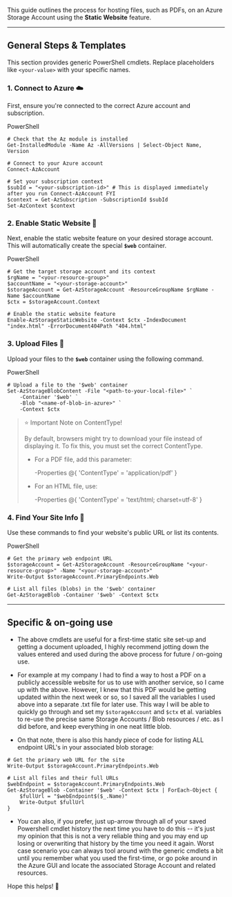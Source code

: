 This guide outlines the process for hosting files, such as PDFs, on an Azure Storage Account using the **Static Website** feature.

---

## General Steps & Templates

This section provides generic PowerShell cmdlets. Replace placeholders like `<your-value>` with your specific names.

### 1. Connect to Azure ☁️

First, ensure you're connected to the correct Azure account and subscription.

PowerShell

```
# Check that the Az module is installed
Get-InstalledModule -Name Az -AllVersions | Select-Object Name, Version

# Connect to your Azure account
Connect-AzAccount

# Set your subscription context
$subId = "<your-subscription-id>" # This is displayed immediately after you run Connect-AzAccount FYI
$context = Get-AzSubscription -SubscriptionId $subId
Set-AzContext $context
```

### 2. Enable Static Website 🚀

Next, enable the static website feature on your desired storage account. This will automatically create the special **`$web`** container.

PowerShell

```
# Get the target storage account and its context
$rgName = "<your-resource-group>"
$accountName = "<your-storage-account>"
$storageAccount = Get-AzStorageAccount -ResourceGroupName $rgName -Name $accountName
$ctx = $storageAccount.Context

# Enable the static website feature
Enable-AzStorageStaticWebsite -Context $ctx -IndexDocument "index.html" -ErrorDocument404Path "404.html"
```

### 3. Upload Files 📄

Upload your files to the **`$web`** container using the following command.

PowerShell

```
# Upload a file to the '$web' container
Set-AzStorageBlobContent -File "<path-to-your-local-file>" `
    -Container '$web' `
    -Blob "<name-of-blob-in-azure>" `
    -Context $ctx
```

> ⭐ Important Note on ContentType!
> 
> By default, browsers might try to download your file instead of displaying it. To fix this, you must set the correct ContentType.
> 
> - For a PDF file, add this parameter:
>     
>     -Properties @{ 'ContentType' = 'application/pdf' }
>     
> - For an HTML file, use:
>     
>     -Properties @{ 'ContentType' = 'text/html; charset=utf-8' }
>     

### 4. Find Your Site Info 🔗

Use these commands to find your website's public URL or list its contents.

PowerShell

```
# Get the primary web endpoint URL
$storageAccount = Get-AzStorageAccount -ResourceGroupName "<your-resource-group>" -Name "<your-storage-account>"
Write-Output $storageAccount.PrimaryEndpoints.Web

# List all files (blobs) in the '$web' container
Get-AzStorageBlob -Container '$web' -Context $ctx
```
-----
## Specific & on-going use

* The above cmdlets are useful for a first-time static site set-up and getting a document uploaded, I highly recommend jotting down the values entered and used during the above process for future / on-going use.

* For example at my company I had to find a way to host a PDF on a publicly accessible website for us to use with another service, so I came up with the above. However, I knew that this PDF would be getting updated within the next week or so, so I saved all the variables I used above into a separate .txt file for later use. This way I will be able to quickly go through and set my `$storageAccount` and `$ctx` et al. variables to re-use the precise same Storage Accounts / Blob resources / etc. as I did before, and keep everything in one neat little blob.

* On that note, there is also this handy piece of code for listing ALL endpoint URL's in your associated blob storage:

```
# Get the primary web URL for the site
Write-Output $storageAccount.PrimaryEndpoints.Web

# List all files and their full URLs
$webEndpoint = $storageAccount.PrimaryEndpoints.Web
Get-AzStorageBlob -Container '$web' -Context $ctx | ForEach-Object {
    $fullUrl = "$webEndpoint$($_.Name)"
    Write-Output $fullUrl
}
```

* You can also, if you prefer, just up-arrow through all of your saved Powershell cmdlet history the next time you have to do this -- it's just my opinion that this is not a very reliable thing and you may end up losing or overwriting that history by the time you need it again. Worst case scenario you can always tool around with the generic cmdlets a bit until you remember what you used the first-time, or go poke around in the Azure GUI and locate the associated Storage Account and related resources.

Hope this helps! 🎉
